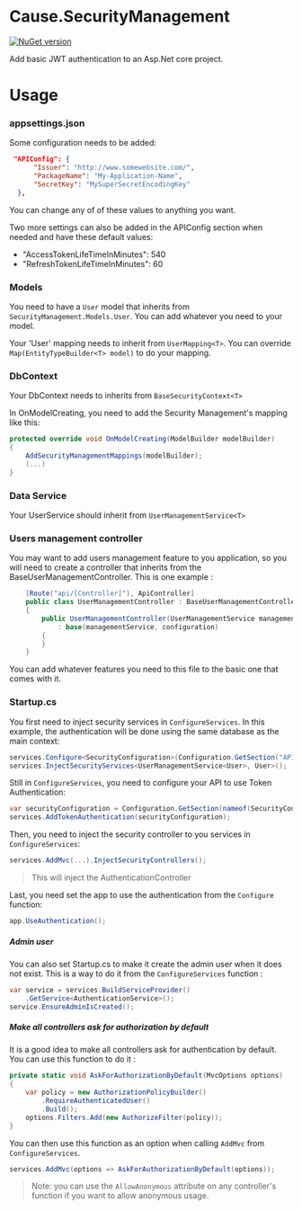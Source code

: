 # Cause.SecurityManagement
[![NuGet version](https://badge.fury.io/nu/Cause.SecurityManagement.svg)](https://badge.fury.io/nu/Cause.SecurityManagement)

Add basic JWT authentication to an Asp.Net core project.

# Usage
### appsettings.json
Some configuration needs to be added:
```json
 "APIConfig": {
      "Issuer": "http://www.somewebsite.com/",
      "PackageName": "My-Application-Name",
      "SecretKey": "MySuperSecretEncodingKey"	  
  },
```
You can change any of of these values to anything you want.  

Two more settings can also be added in the APIConfig section when needed and have these default values: 
- "AccessTokenLifeTimeInMinutes": 540
- "RefreshTokenLifeTimeInMinutes": 60

### Models
You need to have a `User` model that inherits from `SecurityManagement.Models.User`.  You can add whatever you need to your model.

Your 'User' mapping needs to inherit from `UserMapping<T>`.  You can override `Map(EntityTypeBuilder<T> model)` to do your mapping. 

### DbContext
Your DbContext needs to inherits from `BaseSecurityContext<T>`

In OnModelCreating, you need to add the Security Management's mapping like this: 
```cs
protected override void OnModelCreating(ModelBuilder modelBuilder)
{
    AddSecurityManagementMappings(modelBuilder);
    (...)
}
```

### Data Service
Your UserService should inherit from `UserManagementService<T>`

### Users management controller
You may want to add users management feature to you application, so you will need to create a controller that inherits from the BaseUserManagementController.  This is one example :
```cs
	[Route("api/[Controller]"), ApiController]
	public class UserManagementController : BaseUserManagementController<UserManagementService<User>, User>
	{
		public UserManagementController(UserManagementService managementService, IOptions<SecurityConfiguration> configuration)
			: base(managementService, configuration)
		{			
		}
	}
```

You can add whatever features you need to this file to the basic one that comes with it.

### Startup.cs
You first need to inject security services  in `ConfigureServices`.  In this example, the authentication will be done using the same database as the main context:

```cs
services.Configure<SecurityConfiguration>(Configuration.GetSection("APIConfig"));
services.InjectSecurityServices<UserManagementService<User>, User>();
```

Still in `ConfigureServices`, you need to configure your API to use Token Authentication:
```cs
var securityConfiguration = Configuration.GetSection(nameof(SecurityConfiguration)).Get<SecurityConfiguration>();
services.AddTokenAuthentication(securityConfiguration);
```

Then, you need to inject the security controller to you services in `ConfigureServices`:
```cs
services.AddMvc(...).InjectSecurityControllers();
```
> This will inject the AuthenticationController 

Last, you need set the app to use the authentication from the `Configure` function:
```cs
app.UseAuthentication();
```
##### Admin user
You can also set Startup.cs to make it create the admin user when it does not exist.  This is a way to do it from the `ConfigureServices` function :
```cs
var service = services.BuildServiceProvider()
	.GetService<AuthenticationService>();
service.EnsureAdminIsCreated();
```

##### Make all controllers ask for authorization by default
It is a good idea to make all controllers ask for authentication by default.  You can use this function to do it :
```cs
private static void AskForAuthorizationByDefault(MvcOptions options)
{
	var policy = new AuthorizationPolicyBuilder()
		.RequireAuthenticatedUser()
		.Build();
	options.Filters.Add(new AuthorizeFilter(policy));
}
```

You can then use this function as an option when calling `AddMvc` from `ConfigureServices`.
```cs
services.AddMvc(options => AskForAuthorizationByDefault(options));
```
> Note: you can use the `AllowAnonymous` attribute on any controller's function if you want to allow anonymous usage.

